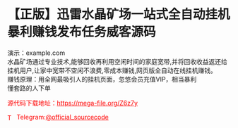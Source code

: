 # 【正版】迅雷水晶矿场一站式全自动挂机暴利赚钱发布任务威客源码

演示：example.com<br>水晶矿场通过专业技术,能够回收再利用空闲时间的家庭宽带,并将回收收益返还给挂机用户,让家中宽带不空闲不浪费,零成本赚钱,网页版全自动在线挂机赚钱。<br>赚钱原理：用全网最吸引人的挂机页面，忽悠会员充值VIP，相当暴利<br>懂套路的人下单<br>


<p style="color: red;">源代码下载地址：<a href="https://mega-file.org/Z6z7y" style="color: red;">https://mega-file.org/Z6z7y</a></p><p style="color: red;"><img src="https://cdn-icons-png.flaticon.com/512/2111/2111646.png" alt="Telegram Icon" style="width: 16px; vertical-align: middle; margin-right: 5px;">Telegram:<a href="https://t.me/official_sourcecode" style="color: red;">@official_sourcecode</a></p>